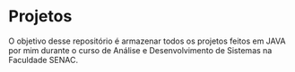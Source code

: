 # Projetos

O objetivo desse repositório é armazenar todos os projetos feitos em JAVA por mim durante o curso de Análise e Desenvolvimento de Sistemas na Faculdade SENAC.
